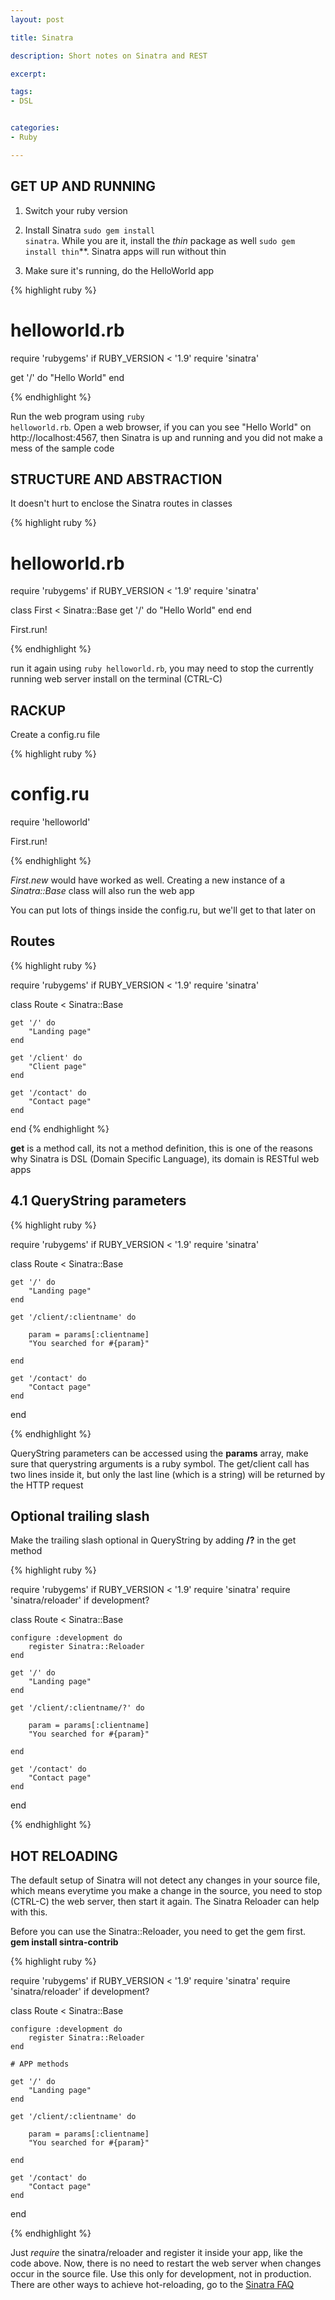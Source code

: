 ```yaml
---
layout: post

title: Sinatra

description: Short notes on Sinatra and REST

excerpt:

tags:
- DSL


categories:
- Ruby 

---
```



## GET UP AND RUNNING

1. Switch your ruby version 

2. Install Sinatra <code class="codeblock">sudo gem install sinatra</code>. While you are it, install the *thin* package as well <code class="codeblock">sudo gem install thin</code>**. Sinatra apps will run without thin
3. Make sure it's running, do the HelloWorld app 

{% highlight ruby %}

# helloworld.rb

require 'rubygems' if RUBY_VERSION < '1.9'
require 'sinatra'

get '/' do
	"Hello World"
end

{% endhighlight %}

Run the web program using <code class="codeblock">ruby helloworld.rb</code>. Open a web browser, if you can you see "Hello World" on http://localhost:4567, then Sinatra is up and running and you did not make a mess of the sample code 


## STRUCTURE AND ABSTRACTION

It doesn't hurt to enclose the Sinatra routes in classes

{% highlight ruby %}


# helloworld.rb

require 'rubygems' if RUBY_VERSION < '1.9'
require 'sinatra'

class First < Sinatra::Base
	get '/' do
   		"Hello World"
	end
end

First.run!

{% endhighlight %}

run it again using <code class="codeblock">ruby helloworld.rb</code>, you may need to stop the currently running web server install on the terminal (CTRL-C)


## RACKUP

Create a config.ru file

{% highlight ruby %}

# config.ru

require 'helloworld'

First.run!

{% endhighlight %}

*First.new*  would have worked as well. Creating a new instance of a *Sinatra::Base* class will also run the web app

You can put lots of things inside the config.ru, but we'll get to that later on

## Routes

{% highlight ruby %}

require 'rubygems' if RUBY_VERSION < '1.9'
require 'sinatra'

class Route < Sinatra::Base 

	get '/' do
		"Landing page"
	end

	get '/client' do
		"Client page"
	end

	get '/contact' do
		"Contact page"
	end
end
{% endhighlight %}


**get** is a method call, its not a method definition, this is one of the reasons why Sinatra is DSL (Domain Specific Language), its domain is RESTful web apps

## 4.1 QueryString parameters 

{% highlight  ruby %}

require 'rubygems' if RUBY_VERSION < '1.9'
require 'sinatra'

class Route < Sinatra::Base 

	get '/' do
		"Landing page"
	end

	get '/client/:clientname' do
	
		param = params[:clientname]
		"You searched for #{param}"

	end

	get '/contact' do
		"Contact page"
	end
end

{% endhighlight %}

QueryString parameters can be accessed using the **params** array, make sure that querystring arguments is a ruby symbol. The get/client call has two lines inside it, but only the last line (which is a string) will be returned by the HTTP request

## Optional trailing slash

Make the trailing slash optional in QueryString by adding **/?** in the get method

{% highlight  ruby %}

require 'rubygems' if RUBY_VERSION < '1.9'
require 'sinatra'
require 'sinatra/reloader' if development?

class Route < Sinatra::Base 

	configure :development do
		register Sinatra::Reloader
	end

	get '/' do
		"Landing page"
	end

	get '/client/:clientname/?' do
	
		param = params[:clientname]
		"You searched for #{param}"

	end

	get '/contact' do
		"Contact page"
	end

end

{% endhighlight %}


## HOT RELOADING

The default setup of Sinatra will not detect any changes in your source file, which means everytime you make a change in the source, you need to stop (CTRL-C) the web server, then start it again. The Sinatra Reloader can help with this. 

Before you can use the Sinatra::Reloader, you need to get the gem first. **gem install sintra-contrib**

{% highlight  ruby %}

require 'rubygems' if RUBY_VERSION < '1.9'
require 'sinatra'
require 'sinatra/reloader' if development?

class Route < Sinatra::Base 

	configure :development do
		register Sinatra::Reloader
	end

	# APP methods

	get '/' do
		"Landing page"
	end

	get '/client/:clientname' do
	
		param = params[:clientname]
		"You searched for #{param}"

	end

	get '/contact' do
		"Contact page"
	end

end

{% endhighlight %}

Just *require* the sinatra/reloader and register it inside your app, like the code above. Now, there is no need to restart the web server when changes occur in the source file. Use this only for development, not in production. There are other ways to achieve hot-reloading, go to the [Sinatra FAQ](http://www.sinatrarb.com/faq.html)














